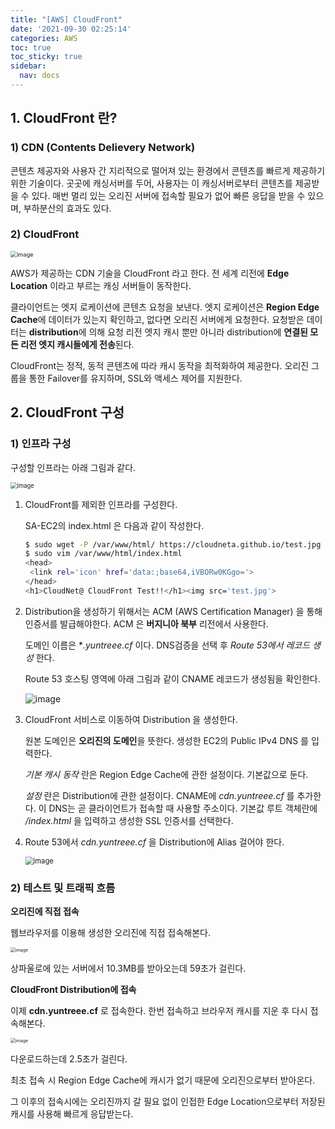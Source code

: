 ```yaml
---
title: "[AWS] CloudFront"
date: '2021-09-30 02:25:14'
categories: AWS
toc: true
toc_sticky: true
sidebar:
  nav: docs
---
```

## 1. CloudFront 란?

### 1) CDN (Contents Delievery Network)

콘텐츠 제공자와 사용자 간 지리적으로 떨어져 있는 환경에서 콘텐츠를 빠르게 제공하기 위한 기술이다. 곳곳에 캐싱서버를 두어, 사용자는 이 캐싱서버로부터 콘텐츠를 제공받을 수 있다. 매번 멀리 있는 오리진 서버에 접속할 필요가 없어 빠른 응답을 받을 수 있으며, 부하분산의 효과도 있다.



### 2) CloudFront

<img src="https://user-images.githubusercontent.com/60495897/135318234-26b37b84-1a80-47c8-bb0f-bd1bc1393ea9.png" alt="image" style="zoom: 65%;" />

AWS가 제공하는 CDN 기술을 CloudFront 라고 한다. 전 세계 리전에 **Edge Location** 이라고 부르는 캐싱 서버들이 동작한다. 

클라이언트는 엣지 로케이션에 콘텐츠 요청을 보낸다. 엣지 로케이션은 **Region Edge Cache**에 데이터가 있는지 확인하고, 없다면 오리진 서버에게 요청한다. 요청받은 데이터는 **distribution**에 의해 요청 리전 엣지 캐시 뿐만 아니라 distribution에 **연결된 모든 리전 엣지 캐시들에게 전송**된다. 

CloudFront는 정적, 동적 콘텐츠에 따라 캐시 동작을 최적화하여 제공한다. 오리진 그룹을 통한 Failover를 유지하며, SSL와 액세스 제어를 지원한다. 



## 2. CloudFront 구성

### 1) 인프라 구성

구성할 인프라는 아래 그림과 같다.

<img src="https://user-images.githubusercontent.com/60495897/135317888-e2eca7b6-845e-4371-81f0-a1151bababd7.png" alt="image" style="zoom:67%;" />



1. CloudFront를 제외한 인프라를 구성한다.

   SA-EC2의 index.html 은 다음과 같이 작성한다.

   ```bash
   $ sudo wget -P /var/www/html/ https://cloudneta.github.io/test.jpg 
   $ sudo vim /var/www/html/index.html
   <head>
   	<link rel='icon' href='data:;base64,iVBORw0KGgo='>
   </head>
   <h1>CloudNet@ CloudFront Test!!</h1><img src='test.jpg'>
   ```



2. Distribution을 생성하기 위해서는 ACM (AWS Certification Manager) 을 통해 인증서를 발급해야한다. ACM 은 **버지니아 북부** 리전에서 사용한다.

   도메인 이름은 **.yuntreee.cf* 이다. DNS검증을 선택 후 *Route 53에서 레코드 생성* 한다. 

   Route 53 호스팅 영역에 아래 그림과 같이 CNAME 레코드가 생성됨을 확인한다.

   ![image](https://user-images.githubusercontent.com/60495897/135314268-dcd456d7-d698-4b26-995f-f48cc59a51ed.png)



3. CloudFront 서비스로 이동하여 Distribution 을 생성한다. 

   원본 도메인은 **오리진의 도메인**을 뜻한다. 생성한 EC2의 Public IPv4 DNS 를 입력한다.

   *기본 캐시 동작* 란은 Region Edge Cache에 관한 설정이다. 기본값으로 둔다.

   *설정* 란은 Distribution에 관한 설정이다. CNAME에 *cdn.yuntreee.cf* 를 추가한다. 이 DNS는 곧 클라이언트가 접속할 때 사용할 주소이다. 기본값 루트 객체란에 */index.html* 을 입력하고 생성한 SSL 인증서를 선택한다.

   

4. Route 53에서 *cdn.yuntreee.cf* 을 Distribution에 Alias 걸어야 한다. 

   <img src="https://user-images.githubusercontent.com/60495897/135316192-c49fbf85-4034-42c0-ba85-9058567b215f.png" alt="image" style="zoom:80%;" />



### 2) 테스트 및 트래픽 흐름

**오리진에 직접 접속**

웹브라우저를 이용해 생성한 오리진에 직접 접속해본다. 

<img src="https://user-images.githubusercontent.com/60495897/135316726-74f2cd8c-c8b2-4ce6-92a9-789c6fc169b4.png" alt="image" style="zoom: 50%;" />

상파울로에 있는 서버에서 10.3MB를 받아오는데 59초가 걸린다.



**CloudFront Distribution에 접속**

이제 **cdn.yuntreee.cf** 로 접속한다. 한번 접속하고 브라우저 캐시를 지운 후 다시 접속해본다.

<img src="https://user-images.githubusercontent.com/60495897/135316976-a34d258f-4ae0-4c47-83ff-f1ddbc64220c.png" alt="image" style="zoom:50%;" />

다운로드하는데 2.5초가 걸린다. 

최초 접속 시 Region Edge Cache에 캐시가 없기 때문에 오리진으로부터 받아온다. 

그 이후의 접속시에는 오리진까지 갈 필요 없이 인접한 Edge Location으로부터 저장된 캐시를 사용해 빠르게 응답받는다.